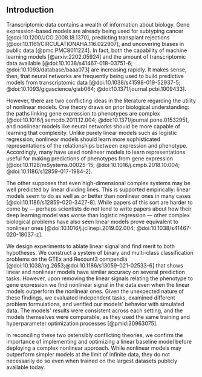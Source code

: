 ## Introduction

Transcriptomic data contains a wealth of information about biology.
Gene expression-based models are already being used for subtyping cancer [@doi:10.1200/JCO.2008.18.1370], predicting transplant rejections [@doi:10.1161/CIRCULATIONAHA.116.022907], and uncovering biases in public data [@pmc:PMC8011224].
In fact, both the capability of machine learning models [@arxiv:2202.05924] and the amount of transcriptomic data available [@doi:10.1038/s41467-018-03751-6; @doi:10.1093/database/baaa073] are increasing rapidly.
It makes sense, then, that neural networks are frequently being used to build predictive models from transcriptomic data [@doi:10.1038/s41598-019-52937-5; @doi:10.1093/gigascience/giab064; @doi:10.1371/journal.pcbi.1009433].

However, there are two conflicting ideas in the literature regarding the utility of nonlinear models.
One theory draws on prior biological understanding: the paths linking gene expression to phenotypes are complex [@doi:10.1016/j.semcdb.2011.12.004; @doi:10.1371/journal.pone.0153295], and nonlinear models like neural networks should be more capable of learning that complexity.
Unlike purely linear models such as logistic regression, nonlinear models should learn more sophisticated representations of the relationships between expression and phenotype.
Accordingly, many have used nonlinear models to learn representations useful for making predictions of phenotypes from gene expression [@doi:10.1128/mSystems.00025-15; @doi:10.1016/j.cmpb.2018.10.004; @doi:10.1186/s12859-017-1984-2].

The other supposes that even high-dimensional complex systems may be well predicted by linear dividing lines.
This is supported empirically: linear models seem to do as well as or better than nonlinear ones in many cases [@doi:10.1186/s12859-020-3427-8].
While papers of this sort are harder to come by — perhaps scientists do not tend to write papers about how their deep learning model was worse than logistic regression — other complex biological problems have also seen linear models prove equivalent to nonlinear ones [@doi:10.1016/j.jclinepi.2019.02.004; @doi:10.1038/s41467-020-18037-z].

We design experiments to ablate linear signal and find merit to both hypotheses.
We construct a system of binary and multi-class classification problems on the GTEx and Recount3 compendia [@doi:10.1038/ng.2653;@doi:10.1186/s13059-021-02533-6] that shows linear and nonlinear models have similar accuracy on several prediction tasks.
However, upon removing the linear signals relating the phenotype to gene expression we find nonlinear signal in the data even when the linear models outperform the nonlinear ones.
Given the unexpected nature of these findings, we evaluated independent tasks, examined different problem formulations, and verified our models' behavior with simulated data.
The models' results were consistent across each setting, and the models themselves were comparable, as they used the same training and hyperparameter optimization processes [@pmid:30963075].

In reconciling these two ostensibly conflicting theories, we confirm the importance of implementing and optimizing a linear baseline model before deploying a complex nonlinear approach.
While nonlinear models may outperform simpler models at the limit of infinite data, they do not necessarily do so even when trained on the largest datasets publicly available today.
